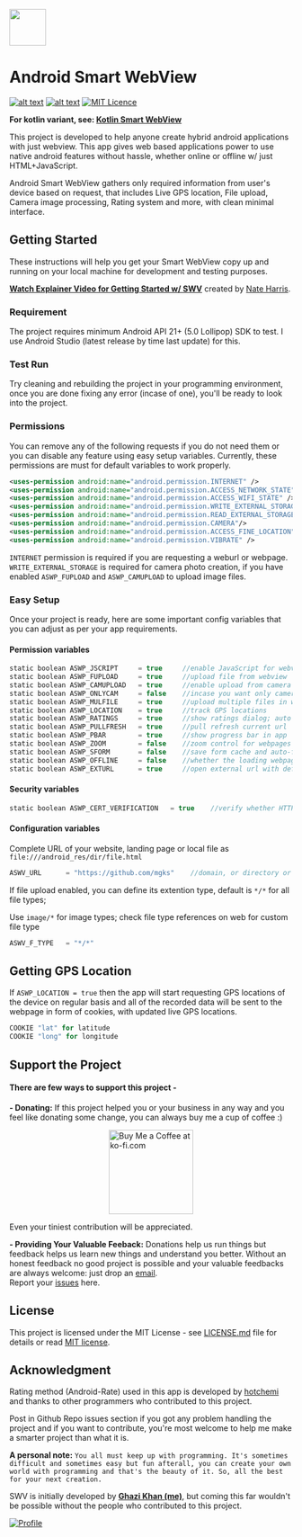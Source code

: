 <a href="https://github.com/mgks/Android-SmartWebView/"><img src="https://raw.githubusercontent.com/mgks/Android-SmartWebView/master/app/src/main/res/mipmap-xxxhdpi/ic_launcher.png" width="65"></a>

# Android Smart WebView
[![alt text](https://img.shields.io/badge/project%20variant-java-red.svg)](#) [![alt text](https://img.shields.io/badge/version-0.1-green.svg)](https://github.com/mgks/Kotlin-SmartWebView/releases) [![MIT Licence](https://img.shields.io/badge/license-MIT-blue.svg)](https://opensource.org/licenses/mit-license.php)

**For kotlin variant, see: [Kotlin Smart WebView](https://github.com/mgks/Kotlin-SmartWebView)**

This project is developed to help anyone create hybrid android applications with just webview. This app gives web based applications power to use native android features without hassle, whether online or offline w/ just HTML+JavaScript.

Android Smart WebView gathers only required information from user's device based on request, that includes Live GPS location, File upload, Camera image processing, Rating system and more, with clean minimal interface.

## Getting Started
These instructions will help you get your Smart WebView copy up and running on your local machine for development and testing purposes.

**[Watch Explainer Video for Getting Started w/ SWV](https://www.youtube.com/watch?v=BM_5j-KAgoQ)** created by [Nate Harris](https://www.youtube.com/channel/UCuav96GscozuOSAx18r8b4g).

### Requirement
The project requires minimum Android API 21+ (5.0 Lollipop) SDK to test. I use Android Studio (latest release by time last update) for this.

### Test Run
Try cleaning and rebuilding the project in your programming environment, once you are done fixing any error (incase of one), you'll be ready to look into the project.

### Permissions
You can remove any of the following requests if you do not need them or you can disable any feature using easy setup variables. Currently, these permissions are must for default variables to work properly.
```xml
<uses-permission android:name="android.permission.INTERNET" />
<uses-permission android:name="android.permission.ACCESS_NETWORK_STATE" />
<uses-permission android:name="android.permission.ACCESS_WIFI_STATE" />
<uses-permission android:name="android.permission.WRITE_EXTERNAL_STORAGE"/>
<uses-permission android:name="android.permission.READ_EXTERNAL_STORAGE" />
<uses-permission android:name="android.permission.CAMERA"/>
<uses-permission android:name="android.permission.ACCESS_FINE_LOCATION" />
<uses-permission android:name="android.permission.VIBRATE" />
```
`INTERNET` permission is required if you are requesting a weburl or webpage.
`WRITE_EXTERNAL_STORAGE` is required for camera photo creation, if you have enabled `ASWP_FUPLOAD` and `ASWP_CAMUPLOAD` to upload image files.

### Easy Setup
Once your project is ready, here are some important config variables that you can adjust as per your app requirements.

#### Permission variables
```kotlin
static boolean ASWP_JSCRIPT     = true     //enable JavaScript for webview
static boolean ASWP_FUPLOAD     = true     //upload file from webview
static boolean ASWP_CAMUPLOAD   = true     //enable upload from camera for photos
static boolean ASWP_ONLYCAM     = false    //incase you want only camera files to upload
static boolean ASWP_MULFILE     = true     //upload multiple files in webview
static boolean ASWP_LOCATION    = true     //track GPS locations
static boolean ASWP_RATINGS     = true     //show ratings dialog; auto configured, edit method get_rating() for customizations
static boolean ASWP_PULLFRESH   = true     //pull refresh current url
static boolean ASWP_PBAR        = true     //show progress bar in app
static boolean ASWP_ZOOM        = false    //zoom control for webpages view
static boolean ASWP_SFORM       = false    //save form cache and auto-fill information
static boolean ASWP_OFFLINE     = false    //whether the loading webpages are offline or online
static boolean ASWP_EXTURL      = true     //open external url with default browser instead of app webview
```
#### Security variables
```kotlin
static boolean ASWP_CERT_VERIFICATION   = true    //verify whether HTTPS port needs certificate verification
```
#### Configuration variables
Complete URL of your website, landing page or local file as `file:///android_res/dir/file.html`
```kotlin
ASWV_URL      = "https://github.com/mgks"    //domain, or directory or locating to any root file
```

If file upload enabled, you can define its extention type, default is `*/*` for all file types;

Use `image/*` for image types; check file type references on web for custom file type
```kotlin
ASWV_F_TYPE   = "*/*"
```

## Getting GPS Location
If `ASWP_LOCATION = true` then the app will start requesting GPS locations of the device on regular basis and all of the recorded data will be sent to the webpage in form of cookies, with updated live GPS locations.
```kotlin
COOKIE "lat" for latitude
COOKIE "long" for longitude
```

## Support the Project

#### There are few ways to support this project -

**- Donating:** If this project helped you or your business in any way and you feel like donating some change, you can always buy me a cup of coffee :)

<a href="https://ko-fi.com/Z8Z4BPQ6" target="_blank" title="Buy me a Coffee"><img width="150" style="border:0px;width:150px;display:block;margin:0 auto" src="https://az743702.vo.msecnd.net/cdn/kofi2.png?v=0" border="0" alt="Buy Me a Coffee at ko-fi.com" /></a>

Even your tiniest contribution will be appreciated. 

**- Providing Your Valuable Feeback:** Donations help us run things but feedback helps us learn new things and understand you better. Without an honest feedback no good project is possible and your valuable feedbacks are always welcome: just drop an [email](mailto:getmgks@gmail.com).<br />Report your [issues](https://github.com/mgks/Kotlin-SmartWebView/issues) here.

## License
This project is licensed under the MIT License - see [LICENSE.md](LICENSE.md) file for details or read [MIT license](https://opensource.org/licenses/MIT).

## Acknowledgment
Rating method (Android-Rate) used in this app is developed by [hotchemi](https://github.com/hotchemi) and thanks to other programmers who contributed to this project.

Post in Github Repo issues section if you got any problem handling the project and if you want to contribute, you're most welcome to help me make a smarter project than what it is.

**A personal note:** `You all must keep up with programming. It's sometimes difficult and sometimes easy but fun afterall, you can create your own world with programming and that's the beauty of it. So, all the best for your next creation.`

SWV is initially developed by **[Ghazi Khan (me)](https://github.com/mgks)**, but coming this far wouldn't be possible without the people who contributed to this project.

[![Profile](https://forthebadge.com/images/badges/built-with-love.svg)](https://github.com/mgks)
